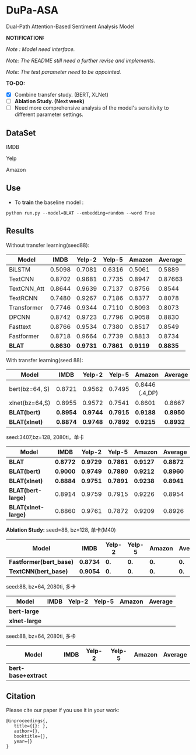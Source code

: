 # DuPa-ASA
 Dual-Path Attention-Based Sentiment Analysis Model

**NOTIFICATION:**

_Note : Model need interface._

*Note: The README still need a further revise and implements.* 

*Note: The test parameter need to be appointed.*

**TO-DO:**

- [x] Combine transfer study. (BERT, XLNet) 
- [ ] **Ablation Study. (Next week)**
- [ ] Need more comprehensive analysis of the model's sensitivity to different parameter settings.

## DataSet

IMDB

Yelp

Amazon

## Use

* To **train** the  baseline model :

```shell
python run.py --model=BLAT --embedding=random --word True
```

## Results

Without transfer learning(seed88):

| Model       | IMDB       | Yelp-2     | Yelp-5     | Amazon     | Average |
| ----------- | ---------- | ---------- | ---------- | ---------- | ------- |
| BiLSTM      | 0.5098     | 0.7081     | 0.6316     | 0.5061     | 0.5889  |
| TextCNN     | 0.8702     | 0.9681     | 0.7735     | 0.8947     | 0.87663 |
| TextCNN_Att | 0.8644     | 0.9639     | 0.7137     | 0.8756     | 0.8544  |
| TextRCNN    | 0.7480     | 0.9267     | 0.7186     | 0.8377     | 0.8078  |
| Transformer | 0.7746     | 0.9344     | 0.7110     | 0.8093     | 0.8073  |
| DPCNN       | 0.8742     | 0.9723     | 0.7796     | 0.9058     | 0.8830  |
| Fasttext    | 0.8766     | 0.9534     | 0.7380     | 0.8517     | 0.8549  |
| Fastformer  | 0.8718     | 0.9664     | 0.7739     | 0.8813     | 0.8734  |
| **BLAT**    | **0.8630** | **0.9731** | **0.7861** | **0.9119** | **0.8835** |

With transfer learning(seed 88):

| Model                 | IMDB       | Yelp-2     | Yelp-5     | Amazon     | Average    |
| --------------------  | ---------- | ---------- | ---------- | ---------- | ---------- |
| bert(bz=64, S)        | 0.8721 | 0.9562 | 0.7495 | 0.8446（.4,DP) |            |
| xlnet(bz=64,S)        | 0.8955 | 0.9572 | 0.7541 | 0.8601 | 0.8667 |
| **BLAT(bert)**        | **0.8954** | **0.9744** | **0.7915** | **0.9188** | **0.8950** |
| **BLAT(xlnet)**       | **0.8874** | **0.9748** | **0.7892** | **0.9215** | **0.8932** |

seed:3407,bz=128, 2080ti，单卡

| Model                 | IMDB       | Yelp-2     | Yelp-5     | Amazon     | Average    |
| --------------------- | ---------- | ---------- | ---------- | ---------- | ---------- |
| **BLAT**              | **0.8772** | **0.9729** | **0.7861** | **0.9127** | **0.8872** |
| **BLAT(bert)**        | **0.9000** | **0.9749** | **0.7880** | **0.9212** | **0.8960** |
| **BLAT(xlnet)**       | **0.8884** | **0.9751** | **0.7891** | **0.9238** | **0.8941** |
| **BLAT(bert-large)**  | 0.8914     | 0.9759     | 0.7915     | 0.9226     | 0.8954     |
| **BLAT(xlnet-large)** | 0.8860     | 0.9761     | 0.7872     | 0.9209     | 0.8926     |

**Ablation Study:** seed=88, bz=128, 单卡(M40)

| Model                     | IMDB       | Yelp-2 | Yelp-5 | Amazon | Average |
| ------------------------- | ---------- | ------ | ------ | ------ | ------- |
| **Fastformer(bert_base)** | **0.8734** | **0.** | **0.** | **0.** | **0.**  |
| **TextCNN(bert_base)**    | **0.9054** | **0.** | **0.** | **0.** | **0.**  |

seed:88, bz=64, 2080ti, 多卡

| Model           | IMDB | Yelp-2 | Yelp-5 | Amazon | Average |
| --------------- | ---- | ------ | ------ | ------ | ------- |
| **bert-large**  |      |        |        |        |         |
| **xlnet-large** |      |        |        |        |         |

seed:88, bz=64, 2080ti, 多卡

| Model                  | IMDB | Yelp-2 | Yelp-5 | Amazon | Average |
| -----------------------| ---- | ------ | ------ | ------ | ------- |
| **bert-base+extract**  |      |        |        |        |         |



## Citation

Please cite our paper if you use it in your work:

```shell
@inproceedings{,
   title={{}: },
   author={},
   booktitle={},
   year={}
}
```
